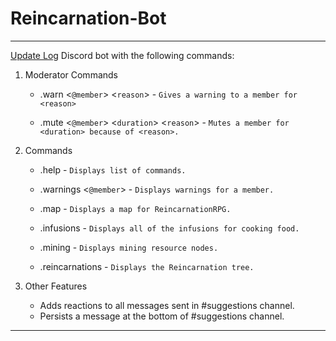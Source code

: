 # Reincarnation-Bot

------------
[Update Log](https://github.com/Alec-Fox/Reincarnation-Bot/blob/master/CHANGELOG.md)
Discord bot with the following commands:<br />
1. Moderator Commands
      + .warn <`@member`> <`reason`> - `Gives a warning to a member for <reason>`
      
      + .mute <`@member`> <`duration`> <`reason`> - `Mutes a member for <duration> because of <reason>.`

1. Commands
      + .help - `Displays list of commands.`
      
      + .warnings <`@member`> - `Displays warnings for a member.`
      
      + .map - `Displays a map for ReincarnationRPG.`
      
      + .infusions - `Displays all of the infusions for cooking food.`
      
      + .mining - `Displays mining resource nodes.`
      
      + .reincarnations - `Displays the Reincarnation tree.`
      
1. Other Features
      + Adds reactions to all messages sent in #suggestions channel.
      + Persists a message at the bottom of #suggestions channel.

------------
